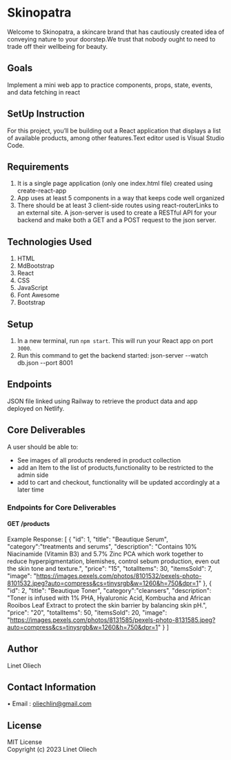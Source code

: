 # Skinopatra
Welcome to Skinopatra, a skincare brand that has cautiously created idea of conveying nature to your doorstep.We trust that nobody ought to need to trade off their wellbeing for beauty.
## Goals
Implement a mini web app to practice components, props, state, events, and data fetching in react
## SetUp Instruction
For this project, you’ll be building out a React application that displays a list of available products, among other features.Text editor used is Visual Studio Code.
## Requirements
1. It is a single page application (only one index.html file) created using create-react-app
2. App uses at least 5 components in a way that keeps code well organized
3. There should be at least 3 client-side routes using react-routerLinks to an external site. A json-server is used to create a RESTful API for your backend and make both a GET and a POST request to the json server. 
## Technologies Used
1. HTML
2. MdBootstrap
3. React
4. CSS
5. JavaScript
6. Font Awesome
7. Bootstrap
## Setup
1. In a new terminal, run `npm start`. This will run your React app on port `3000`.
2. Run this command to get the backend started:
json-server --watch db.json --port 8001
## Endpoints
JSON file linked using Railway to retrieve the product data and app deployed on Netlify.
## Core Deliverables
A user should be able to:
 * See images of all products rendered in product collection 
 * add an Item to the list of products,functionality to be restricted to the admin side
 * add to cart and checkout, functionality will be updated accordingly at a later time

### Endpoints for Core Deliverables
#### GET /products
Example Response:
[
  {
    "id": 1,
    "title": "Beautique Serum",
    "category":"treatments and serums",
    "description": "Contains 10% Niacinamide (Vitamin B3) and 5.7% Zinc PCA which work together to reduce hyperpigmentation, blemishes, control sebum production, even out the skin tone and texture.",
    "price": "15",
    "totalItems": 30,
    "itemsSold": 7,
    "image": "https://images.pexels.com/photos/8101532/pexels-photo-8101532.jpeg?auto=compress&cs=tinysrgb&w=1260&h=750&dpr=1"
    },
    {
     "id": 2,
    "title": "Beautique Toner",
    "category":"cleansers",
    "description": "Toner is infused with 1% PHA, Hyaluronic Acid, Kombucha and African Rooibos Leaf Extract to protect the skin barrier by balancing skin pH.",
    "price": "20",
    "totalItems": 50,
    "itemsSold": 20,
    "image": "https://images.pexels.com/photos/8131585/pexels-photo-8131585.jpeg?auto=compress&cs=tinysrgb&w=1260&h=750&dpr=1"
      }
]
## Author 
Linet Oliech

## Contact Information
• Email : oliechlin@gmail.com

## License
MIT License  
Copyright (c) 2023 Linet Oliech
